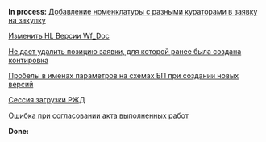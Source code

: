 **In process:**
[Добавление номенклатуры с разными кураторами в заявку на закупку](Добавление%20номенклатуры%20с%20разными%20кураторами%20в%20заявку%20на%20закупку.md)

[Изменить HL Версии Wf_Doc](Изменить%20HL%20Версии%20Wf_Doc.md)

[Не дает удалить позицию заявки, для которой ранее была создана контировка](Не%20дает%20удалить%20позицию%20заявки,%20для%20которой%20ранее%20была%20создана%20контировка.md)

[Пробелы в именах параметров на схемах БП при создании новых версий](Пробелы%20в%20именах%20параметров%20на%20схемах%20БП%20при%20создании%20новых%20версий.md)

[Сессия загрузки РЖД](Сессия%20загрузки%20РЖД.md)

[Ошибка при согласовании акта выполненных работ](Ошибка%20при%20согласовании%20акта%20выполненных%20работ.md)



**Done:**

